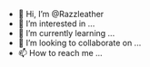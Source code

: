 - 👋 Hi, I’m @Razzleather
- 👀 I’m interested in ...
- 🌱 I’m currently learning ...
- 💞️ I’m looking to collaborate on ...
- 📫 How to reach me ...

<!---
Razzleather/Razzleather is a ✨ special ✨ repository because its `README.md` (this file) appears on your GitHub profile.
You can click the Preview link to take a look at your changes.
--->

